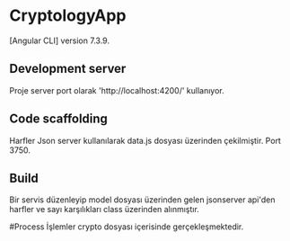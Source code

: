 # CryptologyApp

[Angular CLI] version 7.3.9.

## Development server

Proje server port olarak  'http://localhost:4200/' kullanıyor.

## Code scaffolding

Harfler Json server kullanılarak data.js dosyası üzerinden çekilmiştir. Port 3750.
## Build

Bir servis düzenleyip model dosyası üzerinden gelen jsonserver api'den harfler ve sayı karşılıkları class üzerinden alınmıştır.

#Process
İşlemler crypto dosyası içerisinde gerçekleşmektedir.


